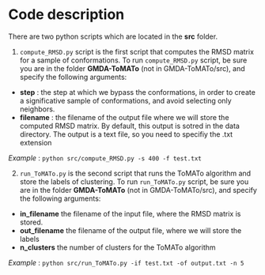 # Code description 

There are two python scripts which are located in the **src** folder.

1) `compute_RMSD.py` script is the first script that computes the RMSD matrix for a sample of conformations. To run `compute_RMSD.py` script, be sure you are in the folder **GMDA-ToMATo** (not in GMDA-ToMATo/src), and specify the following arguments:
- **step** : the step at which we bypass the conformations, in order to create a significative sample of conformations, and avoid selecting only neighbors.
- **filename** : the filename of the output file where we will store the computed RMSD matrix. By default, this output is sotred in the data directory. The output is a text file, so you need to specifiy the .txt extension

*Example* : `python src/compute_RMSD.py -s 400 -f test.txt`  

2) `run_ToMATo.py` is the second script that runs the ToMATo algorithm and store the labels of clustering. To run `run_ToMATo.py` script, be sure you are in the folder **GMDA-ToMATo** (not in GMDA-ToMATo/src), and specify the following arguments:
- **in_filename** the filename of the input file, where the RMSD matrix is stored.
- **out_filename** the filename of the output file, where we will store the labels
- **n_clusters** the number of clusters for the ToMATo algorithm 

*Example* : `python src/run_ToMATo.py -if test.txt -of output.txt -n 5`  
